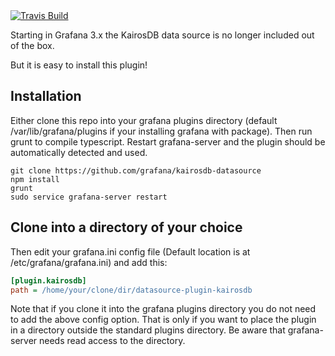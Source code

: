 <a href="https://travis-ci.com/ArpNetworking/kairosdb-datasource">
    <img src="https://travis-ci.com/ArpNetworking/kairosdb-datasource.svg?branch=master"
         alt="Travis Build">
</a>

Starting in Grafana 3.x the KairosDB data source is no longer included out of the box.

But it is easy to install this plugin!

## Installation
Either clone this repo into your grafana plugins directory (default /var/lib/grafana/plugins if your installing grafana with package). Then run grunt to compile typescript.
Restart grafana-server and the plugin should be automatically detected and used.

```
git clone https://github.com/grafana/kairosdb-datasource
npm install
grunt
sudo service grafana-server restart
```

## Clone into a directory of your choice

Then edit your grafana.ini config file (Default location is at /etc/grafana/grafana.ini) and add this:

```ini
[plugin.kairosdb]
path = /home/your/clone/dir/datasource-plugin-kairosdb
```

Note that if you clone it into the grafana plugins directory you do not need to add the above config option. That is only
if you want to place the plugin in a directory outside the standard plugins directory. Be aware that grafana-server
needs read access to the directory.
